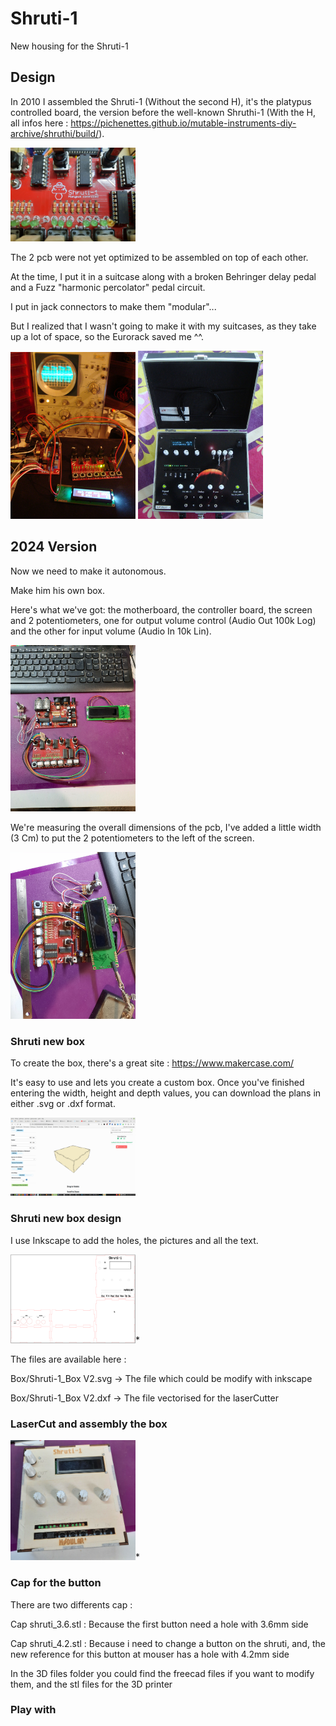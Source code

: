 # Shruti-1

New housing for the Shruti-1 


## Design

In 2010 I assembled the Shruti-1 (Without the second H), it's the platypus controlled board, the version before the well-known Shruthi-1 (With the H, all infos here : https://pichenettes.github.io/mutable-instruments-diy-archive/shruthi/build/).

<img src='Pictures/Shruti-1_Platypus.jpg' width='200px'/>

The 2 pcb were not yet optimized to be assembled on top of each other.

At the time, I put it in a suitcase along with a broken Behringer delay pedal and a Fuzz "harmonic percolator" pedal circuit.

I put in jack connectors to make them "modular"...

But I realized that I wasn't going to make it with my suitcases, as they take up a lot of space, so the Eurorack saved me ^^.


<img src='Pictures/Shruti-1_first_work.jpg' width='200px'/>


<img src='Pictures/Shruti-1_Final.jpg' width='200px'/>


## 2024 Version

Now we need to make it autonomous.

Make him his own box.

Here's what we've got: the motherboard, the controller board, the screen and 2 potentiometers, one for output volume control (Audio Out 100k Log) and the other for input volume (Audio In 10k Lin).

<img src='Pictures/Shruti-1_V2024.jpg' width='200px'/>

We're measuring the overall dimensions of the pcb, I've added a little width (3 Cm) to put the 2 potentiometers to the left of the screen.

<img src='Pictures/Shruti-1_V2024_Mesures.jpg' width='200px'/>

### Shruti new box

To create the box, there's a great site : https://www.makercase.com/

It's easy to use and lets you create a custom box. Once you've finished entering the width, height and depth values, you can download the plans in either .svg or .dxf format.

<img src='Pictures/Shruti-1_Makercase.png' width='200px'/>


### Shruti new box design

I use Inkscape to add the holes, the pictures and all the text.

<img src='Pictures/Shruti-1_Platypus.png' width='200px'/>*

The files are available here :

Box/Shruti-1_Box V2.svg -> The file which could be modify with inkscape

Box/Shruti-1_Box V2.dxf -> The file vectorised for the laserCutter

### LaserCut and assembly the box

<img src='Pictures/Shruti-1_Platypus_NewBox.jpg' width='200px'/>*

### Cap for the button

There are two differents cap :

Cap shruti_3.6.stl : Because the first button need a hole with 3.6mm side

Cap shruti_4.2.stl : Because i need to change a button on the shruti, and, the new reference for this button at mouser has a hole with 4.2mm side

In the 3D files folder you could find the freecad files if you want to modify them, and the stl files for the 3D printer

### Play with

